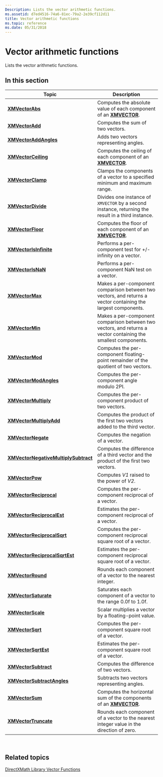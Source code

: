 ```yaml
---
Description: Lists the vector arithmetic functions.
ms.assetid: d7ed4516-74a6-81ec-79a2-2e39cf112d11
title: Vector arithmetic functions
ms.topic: reference
ms.date: 05/31/2018
---
```


# Vector arithmetic functions

Lists the vector arithmetic functions.

## In this section



| Topic                                                                                   | Description                                                                                                               |
|-----------------------------------------------------------------------------------------|---------------------------------------------------------------------------------------------------------------------------|
| [**XMVectorAbs**](/windows/win32/api/directxmath/nf-directxmath-xmvectorabs)<br/>                                           | Computes the absolute value of each component of an [**XMVECTOR**](xmvector-data-type.md).<br/>                    |
| [**XMVectorAdd**](/windows/win32/api/directxmath/nf-directxmath-xmvectoradd)<br/>                                           | Computes the sum of two vectors.<br/>                                                                               |
| [**XMVectorAddAngles**](/windows/win32/api/directxmath/nf-directxmath-xmvectoraddangles)<br/>                               | Adds two vectors representing angles.<br/>                                                                          |
| [**XMVectorCeiling**](/windows/win32/api/directxmath/nf-directxmath-xmvectorceiling)<br/>                                   | Computes the ceiling of each component of an [**XMVECTOR**](xmvector-data-type.md).<br/>                           |
| [**XMVectorClamp**](/windows/win32/api/directxmath/nf-directxmath-xmvectorclamp)<br/>                                       | Clamps the components of a vector to a specified minimum and maximum range.<br/>                                    |
| [**XMVectorDivide**](/windows/win32/api/directxmath/nf-directxmath-xmvectordivide)<br/>                                     | Divides one instance of `XMVECTOR` by a second instance, returning the result in a third instance.<br/>             |
| [**XMVectorFloor**](/windows/win32/api/directxmath/nf-directxmath-xmvectorfloor)<br/>                                       | Computes the floor of each component of an [**XMVECTOR**](xmvector-data-type.md).<br/>                             |
| [**XMVectorIsInfinite**](/windows/win32/api/directxmath/nf-directxmath-xmvectorisinfinite)<br/>                             | Performs a per-component test for +/- infinity on a vector.<br/>                                                    |
| [**XMVectorIsNaN**](/windows/win32/api/directxmath/nf-directxmath-xmvectorisnan)<br/>                                       | Performs a per-component NaN test on a vector.<br/>                                                                 |
| [**XMVectorMax**](/windows/win32/api/directxmath/nf-directxmath-xmvectormax)<br/>                                           | Makes a per-component comparison between two vectors, and returns a vector containing the largest components.<br/>  |
| [**XMVectorMin**](/windows/win32/api/directxmath/nf-directxmath-xmvectormin)<br/>                                           | Makes a per-component comparison between two vectors, and returns a vector containing the smallest components.<br/> |
| [**XMVectorMod**](/windows/win32/api/directxmath/nf-directxmath-xmvectormod)<br/>                                           | Computes the per-component floating-point remainder of the quotient of two vectors.<br/>                            |
| [**XMVectorModAngles**](/windows/win32/api/directxmath/nf-directxmath-xmvectormodangles)<br/>                               | Computes the per-component angle modulo 2PI.<br/>                                                                   |
| [**XMVectorMultiply**](/windows/win32/api/directxmath/nf-directxmath-xmvectormultiply)<br/>                                 | Computes the per-component product of two vectors.<br/>                                                             |
| [**XMVectorMultiplyAdd**](/windows/win32/api/directxmath/nf-directxmath-xmvectormultiplyadd)<br/>                           | Computes the product of the first two vectors added to the third vector.<br/>                                       |
| [**XMVectorNegate**](/windows/win32/api/directxmath/nf-directxmath-xmvectornegate)<br/>                                     | Computes the negation of a vector.<br/>                                                                             |
| [**XMVectorNegativeMultiplySubtract**](/windows/win32/api/directxmath/nf-directxmath-xmvectornegativemultiplysubtract)<br/> | Computes the difference of a third vector and the product of the first two vectors.<br/>                            |
| [**XMVectorPow**](/windows/win32/api/directxmath/nf-directxmath-xmvectorpow)<br/>                                           | Computes *V1* raised to the power of *V2*.<br/>                                                                     |
| [**XMVectorReciprocal**](/windows/win32/api/directxmath/nf-directxmath-xmvectorreciprocal)<br/>                             | Computes the per-component reciprocal of a vector.<br/>                                                             |
| [**XMVectorReciprocalEst**](/windows/win32/api/directxmath/nf-directxmath-xmvectorreciprocalest)<br/>                       | Estimates the per-component reciprocal of a vector.<br/>                                                            |
| [**XMVectorReciprocalSqrt**](/windows/win32/api/directxmath/nf-directxmath-xmvectorreciprocalsqrt)<br/>                     | Computes the per-component reciprocal square root of a vector.<br/>                                                 |
| [**XMVectorReciprocalSqrtEst**](/windows/win32/api/directxmath/nf-directxmath-xmvectorreciprocalsqrtest)<br/>               | Estimates the per-component reciprocal square root of a vector.<br/>                                                |
| [**XMVectorRound**](/windows/win32/api/directxmath/nf-directxmath-xmvectorround)<br/>                                       | Rounds each component of a vector to the nearest integer.<br/>                                                      |
| [**XMVectorSaturate**](/windows/win32/api/directxmath/nf-directxmath-xmvectorsaturate)<br/>                                 | Saturates each component of a vector to the range 0.0f to 1.0f.<br/>                                                |
| [**XMVectorScale**](/windows/win32/api/directxmath/nf-directxmath-xmvectorscale)<br/>                                       | Scalar multiplies a vector by a floating-point value.<br/>                                                          |
| [**XMVectorSqrt**](/windows/win32/api/directxmath/nf-directxmath-xmvectorsqrt)<br/>                                         | Computes the per-component square root of a vector.<br/>                                                            |
| [**XMVectorSqrtEst**](/windows/win32/api/directxmath/nf-directxmath-xmvectorsqrtest)<br/>                                   | Estimates the per-component square root of a vector.<br/>                                                           |
| [**XMVectorSubtract**](/windows/win32/api/directxmath/nf-directxmath-xmvectorsubtract)<br/>                                 | Computes the difference of two vectors.<br/>                                                                        |
| [**XMVectorSubtractAngles**](/windows/win32/api/directxmath/nf-directxmath-xmvectorsubtractangles)<br/>                     | Subtracts two vectors representing angles.<br/>                                                                     |
| [**XMVectorSum**](/windows/win32/api/directxmath/nf-directxmath-xmvectorsum)<br/>                                           | Computes the horizontal sum of the components of an [**XMVECTOR**](xmvector-data-type.md).<br/>                    |
| [**XMVectorTruncate**](/windows/win32/api/directxmath/nf-directxmath-xmvectortruncate)<br/>                                 | Rounds each component of a vector to the nearest integer value in the direction of zero.<br/>                       |



 

## Related topics

<dl> <dt>

[DirectXMath Library Vector Functions](ovw-xnamath-reference-functions-vector.md)
</dt> </dl>

 

 